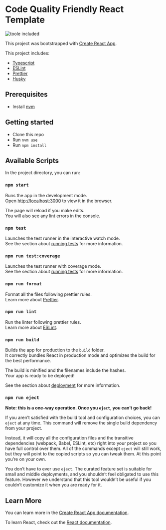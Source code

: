 # Code Quality Friendly React Template

![toole included](https://user-images.githubusercontent.com/1719915/157990831-0d6ef07f-ea0a-4aa3-a843-eff9e3b794ac.png)

This project was bootstrapped with [Create React App](https://github.com/facebook/create-react-app).

This project includes:

- [Typescript](https://www.typescriptlang.org/)
- [ESLint](https://eslint.org/docs/user-guide/getting-started)
- [Prettier](https://prettier.io/)
- [Husky](https://github.com/typicode/husky)

## Prerequisites

- Install [nvm](https://github.com/nvm-sh/nvm#installing-and-updating)

## Getting started

- Clone this repo
- Run `nvm use`
- Run `npm install`

## Available Scripts

In the project directory, you can run:

### `npm start`

Runs the app in the development mode.\
Open [http://localhost:3000](http://localhost:3000) to view it in the browser.

The page will reload if you make edits.\
You will also see any lint errors in the console.

### `npm test`

Launches the test runner in the interactive watch mode.\
See the section about [running tests](https://facebook.github.io/create-react-app/docs/running-tests) for more information.

### `npm run test:coverage`

Launches the test runner with coverage mode.\
See the section about [running tests](https://facebook.github.io/create-react-app/docs/running-tests) for more information.

### `npm run format`

Format all the files following prettier rules.\
Learn more about [Prettier](https://prettier.io/).

### `npm run lint`

Run the linter following prettier rules.\
Learn more about [ESLint](https://eslint.org/docs/user-guide/getting-started).

### `npm run build`

Builds the app for production to the `build` folder.\
It correctly bundles React in production mode and optimizes the build for the best performance.

The build is minified and the filenames include the hashes.\
Your app is ready to be deployed!

See the section about [deployment](https://facebook.github.io/create-react-app/docs/deployment) for more information.

### `npm run eject`

**Note: this is a one-way operation. Once you `eject`, you can’t go back!**

If you aren’t satisfied with the build tool and configuration choices, you can `eject` at any time. This command will remove the single build dependency from your project.

Instead, it will copy all the configuration files and the transitive dependencies (webpack, Babel, ESLint, etc) right into your project so you have full control over them. All of the commands except `eject` will still work, but they will point to the copied scripts so you can tweak them. At this point you’re on your own.

You don’t have to ever use `eject`. The curated feature set is suitable for small and middle deployments, and you shouldn’t feel obligated to use this feature. However we understand that this tool wouldn’t be useful if you couldn’t customize it when you are ready for it.

## Learn More

You can learn more in the [Create React App documentation](https://facebook.github.io/create-react-app/docs/getting-started).

To learn React, check out the [React documentation](https://reactjs.org/).
